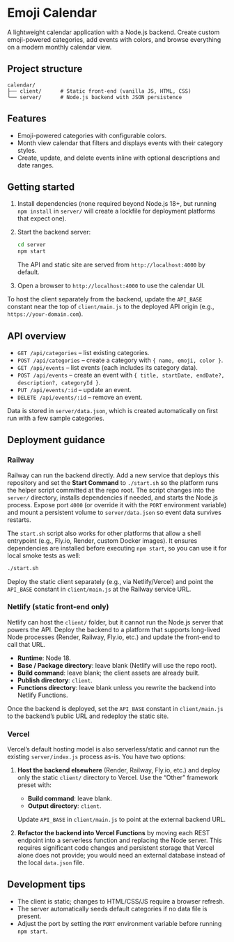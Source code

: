 # Emoji Calendar

A lightweight calendar application with a Node.js backend. Create custom emoji-powered categories, add events with colors, and browse everything on a modern monthly calendar view.

## Project structure

```
calendar/
├── client/      # Static front-end (vanilla JS, HTML, CSS)
└── server/      # Node.js backend with JSON persistence
```

## Features

- Emoji-powered categories with configurable colors.
- Month view calendar that filters and displays events with their category styles.
- Create, update, and delete events inline with optional descriptions and date ranges.

## Getting started

1. Install dependencies (none required beyond Node.js 18+, but running `npm install` in
   `server/` will create a lockfile for deployment platforms that expect one).
2. Start the backend server:

   ```bash
   cd server
   npm start
   ```

   The API and static site are served from `http://localhost:4000` by default.

3. Open a browser to `http://localhost:4000` to use the calendar UI.

To host the client separately from the backend, update the `API_BASE` constant near the
top of `client/main.js` to the deployed API origin (e.g., `https://your-domain.com`).

## API overview

- `GET /api/categories` – list existing categories.
- `POST /api/categories` – create a category with `{ name, emoji, color }`.
- `GET /api/events` – list events (each includes its category data).
- `POST /api/events` – create an event with `{ title, startDate, endDate?, description?, categoryId }`.
- `PUT /api/events/:id` – update an event.
- `DELETE /api/events/:id` – remove an event.

Data is stored in `server/data.json`, which is created automatically on first run with a few sample categories.

## Deployment guidance

### Railway

Railway can run the backend directly. Add a new service that deploys this
repository and set the **Start Command** to `./start.sh` so the platform runs the
helper script committed at the repo root. The script changes into the
`server/` directory, installs dependencies if needed, and starts the Node.js
process. Expose port `4000` (or override it with the `PORT` environment
variable) and mount a persistent volume to `server/data.json` so event data
survives restarts.

The `start.sh` script also works for other platforms that allow a shell entrypoint
(e.g., Fly.io, Render, custom Docker images). It ensures dependencies are installed
before executing `npm start`, so you can use it for local smoke tests as well:

```bash
./start.sh
```

Deploy the static client separately (e.g., via Netlify/Vercel) and point the
`API_BASE` constant in `client/main.js` at the Railway service URL.

### Netlify (static front-end only)

Netlify can host the `client/` folder, but it cannot run the Node.js server that powers
the API. Deploy the backend to a platform that supports long-lived Node processes
(Render, Railway, Fly.io, etc.) and update the front-end to call that URL.

- **Runtime**: Node 18.
- **Base / Package directory**: leave blank (Netlify will use the repo root).
- **Build command**: leave blank; the client assets are already built.
- **Publish directory**: `client`.
- **Functions directory**: leave blank unless you rewrite the backend into
  Netlify Functions.

Once the backend is deployed, set the `API_BASE` constant in `client/main.js` to the
backend’s public URL and redeploy the static site.

### Vercel

Vercel’s default hosting model is also serverless/static and cannot run the existing
`server/index.js` process as-is. You have two options:

1. **Host the backend elsewhere** (Render, Railway, Fly.io, etc.) and deploy only the
   static `client/` directory to Vercel. Use the “Other” framework preset with:

   - **Build command**: leave blank.
   - **Output directory**: `client`.

   Update `API_BASE` in `client/main.js` to point at the external backend URL.

2. **Refactor the backend into Vercel Functions** by moving each REST endpoint into a
   serverless function and replacing the Node server. This requires significant code
   changes and persistent storage that Vercel alone does not provide; you would need an
   external database instead of the local `data.json` file.

## Development tips

- The client is static; changes to HTML/CSS/JS require a browser refresh.
- The server automatically seeds default categories if no data file is present.
- Adjust the port by setting the `PORT` environment variable before running `npm start`.
